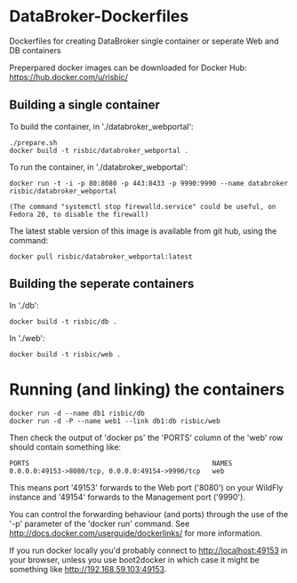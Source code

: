 # DataBroker-Dockerfiles

Dockerfiles for creating DataBroker single container or seperate Web and DB containers

Preperpared docker images can be downloaded for Docker Hub: https://hub.docker.com/u/risbic/

Building a single container
---------------------------

To build the container, in './databroker_webportal':

    ./prepare.sh
    docker build -t risbic/databroker_webportal .

To run the container, in './databroker_webportal':
 
    docker run -t -i -p 80:8080 -p 443:8433 -p 9990:9990 --name databroker risbic/databroker_webportal

    (The command "systemctl stop firewalld.service" could be useful, on Fedora 20, to disable the firewall)

The latest stable version of this image is available from git hub, using the command:

    docker pull risbic/databroker_webportal:latest

Building the seperate containers
--------------------------------

In './db':

    docker build -t risbic/db .

In './web':

    docker build -t risbic/web .

# Running (and linking) the containers

    docker run -d --name db1 risbic/db
    docker run -d -P --name web1 --link db1:db risbic/web

Then check the output of 'docker ps' the 'PORTS' column of the 'web' row should contain something like:

    PORTS                                              NAMES
    0.0.0.0:49153->8080/tcp, 0.0.0.0:49154->9990/tcp   web

This means port '49153' forwards to the Web port ('8080') on your WildFly instance and '49154' forwards to the Management port ('9990'). 

You can control the forwarding behaviour (and ports) through the use of the '-p' parameter of the 'docker run' command. See <http://docs.docker.com/userguide/dockerlinks/> for more information.

If you run docker locally you'd probably connect to <http://localhost:49153> in your browser, unless you use boot2docker in which case it might be something like <http://192.168.59.103:49153>.

